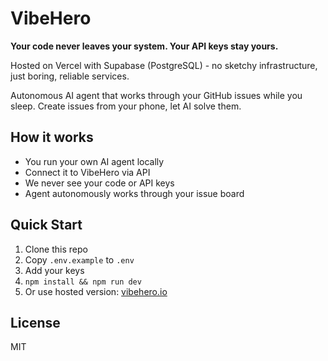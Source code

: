 # VibeHero

**Your code never leaves your system. Your API keys stay yours.**

Hosted on Vercel with Supabase (PostgreSQL) - no sketchy infrastructure, just boring, reliable services.

Autonomous AI agent that works through your GitHub issues while you sleep. Create issues from your phone, let AI solve them.

## How it works
- You run your own AI agent locally
- Connect it to VibeHero via API 
- We never see your code or API keys
- Agent autonomously works through your issue board

## Quick Start
1. Clone this repo
2. Copy `.env.example` to `.env`
3. Add your keys
4. `npm install && npm run dev`
5. Or use hosted version: [vibehero.io](https://vibehero.io)

## License
MIT